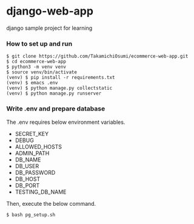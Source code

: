 # django-web-app
django sample project for learning


### How to set up and run

```
$ git clone https://github.com/TakamichiOsumi/ecommerce-web-app.git
$ cd ecommerce-web-app
$ python3 -m venv venv
$ source venv/bin/activate
(venv) $ pip install -r requirements.txt
(venv) $ emacs .env
(venv) $ python manage.py collectstatic
(venv) $ python manage.py runserver
```

### Write .env and prepare database

The .env requires below environment variables.

* SECRET_KEY
* DEBUG
* ALLOWED_HOSTS
* ADMIN_PATH
* DB_NAME
* DB_USER
* DB_PASSWORD
* DB_HOST
* DB_PORT
* TESTING_DB_NAME

Then, execute the below command.
```
$ bash pg_setup.sh
```
